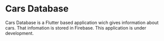 # Cars Database

Cars Database is a Flutter based application wich gives information about cars. That infomation is stored in Firebase. This application is under development.